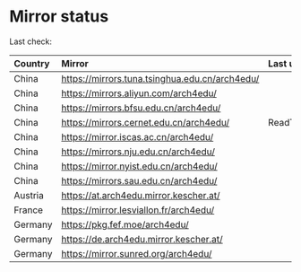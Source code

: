 <script src="./time.js"></script>
# Mirror status
Last check: <script type="text/javascript">localize(1748344877.2145479);</script>

|Country|Mirror|Last update|
|:------|:-----|:----------|
|China|https://mirrors.tuna.tsinghua.edu.cn/arch4edu/|<script type="text/javascript">localize(1748330158);</script>|
|China|https://mirrors.aliyun.com/arch4edu/|<script type="text/javascript">localize(1748285242);</script>|
|China|https://mirrors.bfsu.edu.cn/arch4edu/|<script type="text/javascript">localize(1748285242);</script>|
|China|https://mirrors.cernet.edu.cn/arch4edu/|ReadTimeout|
|China|https://mirror.iscas.ac.cn/arch4edu/|<script type="text/javascript">localize(1748285242);</script>|
|China|https://mirrors.nju.edu.cn/arch4edu/|<script type="text/javascript">localize(1748242105);</script>|
|China|https://mirror.nyist.edu.cn/arch4edu/|<script type="text/javascript">localize(1748285242);</script>|
|China|https://mirrors.sau.edu.cn/arch4edu/|<script type="text/javascript">localize(1731653531);</script>|
|Austria|https://at.arch4edu.mirror.kescher.at/|<script type="text/javascript">localize(1748285242);</script>|
|France|https://mirror.lesviallon.fr/arch4edu/|<script type="text/javascript">localize(1748285242);</script>|
|Germany|https://pkg.fef.moe/arch4edu/|<script type="text/javascript">localize(1748285242);</script>|
|Germany|https://de.arch4edu.mirror.kescher.at/|<script type="text/javascript">localize(1748285242);</script>|
|Germany|https://mirror.sunred.org/arch4edu/|<script type="text/javascript">localize(1748285242);</script>|

<script src="./tablefilter/tablefilter.js"></script>
<script src="./table.js"></script>